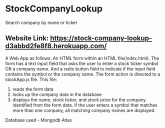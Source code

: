 # StockCompanyLookup
Search company by name or ticker
## Website Link: https://stock-company-lookup-d3abbd2fe8f8.herokuapp.com/

A Web App as follows:
An HTML form within an HTML file(index.html). The form has a text input field that asks the user to enter a stock ticker symbol OR a company name.  And a radio button field to indicate if the input field contains the symbol or the company name. The form action is directed to a stockApp.js file.  This file:
1) reads the form data
2) looks up the company data in the database
3) displays the name, stock ticker, and stock price for the company identified from the form data.
If the user enters a symbol that matches more than one company, all matching company names are displayed.

Database used - Mongodb Atlas
